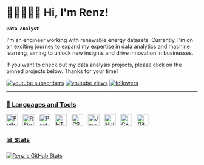 <!-- Bio -->
# 👨‍💻👨🏻‍🔬 Hi, I'm Renz!

**`Data Analyst`**

I'm an engineer working with renewable energy datasets. Currently, I'm on an exciting journey to expand my expertise in data analytics and machine learning, aiming to unlock new insights and drive innovation in businesses.

If you want to check out my data analysis projects, please click on the pinned projects below. Thanks for your time!

   <p align="left">
      <a href="https://www.youtube.com/TechwithRen-Z?sub_confirmation=1">
         <img alt="youtube subscribers" title="Subscribe to my YouTube channel" src="https://custom-icon-badges.demolab.com/youtube/channel/subscribers/UCsDobvS6DS9Yk1KJHd8K22A?color=%23E05D44&label=SUBSCRIBE&logo=video&logoColor=white&style=for-the-badge&labelColor=CE4630"/></a> 
      <a href="https://www.youtube.com/c/TechwithRen-Z">
         <img alt="youtube views" title="YouTube views" src="https://custom-icon-badges.demolab.com/youtube/channel/views/UCsDobvS6DS9Yk1KJHd8K22A?color=%23E1AD0E&logo=eye&logoColor=white&style=for-the-badge&labelColor=C79600"/></a>
      <a href="https://github.com/techWithRenZ?tab=followers">
         <img alt="followers" title="Follow me on Github" src="https://custom-icon-badges.demolab.com/github/followers/techWithRenZ?color=236ad3&labelColor=1155ba&style=for-the-badge&logo=person-add&label=Follow&logoColor=white"/>
   </p>

---

### 🧰 Languages and Tools

<img align="left" alt="Python" width="30px" style="padding-right:10px;" src="https://cdn.jsdelivr.net/gh/devicons/devicon/icons/python/python-plain.svg" />
<img align="left" alt="R Studio" width="30px" style="padding-right:10px;" src="https://cdn.jsdelivr.net/gh/devicons/devicon/icons/rstudio/rstudio-plain.svg" />
<img align="left" alt="PostgreSQL" width="30px" style="padding-right:10px;" src="https://cdn.jsdelivr.net/gh/devicons/devicon/icons/postgresql/postgresql-plain.svg" />
<img align="left" alt="HTML" width="30px" style="padding-right:10px;" src="https://cdn.jsdelivr.net/gh/devicons/devicon/icons/html5/html5-plain.svg" />
<img align="left" alt="CSS" width="30px" style="padding-right:10px;" src="https://cdn.jsdelivr.net/gh/devicons/devicon/icons/css3/css3-plain.svg" />
<img align="left" alt="JavaScript" width="30px" style="padding-right:10px;" src="https://cdn.jsdelivr.net/gh/devicons/devicon/icons/javascript/javascript-plain.svg" />
<img align="left" alt="Matlab" width="30px" style="padding-right:10px;" src="https://cdn.jsdelivr.net/gh/devicons/devicon/icons/matlab/matlab-plain.svg" />
<img align="left" alt="C++" width="30px" style="padding-right:10px;" src="https://cdn.jsdelivr.net/gh/devicons/devicon/icons/cplusplus/cplusplus-plain.svg" />
<img align="left" alt="GitHub" width="30px" style="padding-right:10px;" src="https://cdn.jsdelivr.net/gh/devicons/devicon/icons/github/github-original.svg" />
<br />

#

### 📊 Stats

![Renz's GitHub Stats](https://github-readme-stats.vercel.app/api?username=techWithRenZ&show_icons=true&theme=gruvbox)

<!-- ![GitHub Streak](https://streak-stats.demolab.com?user=techWithRenZ&theme=gruvbox&border_radius=4.5) -->

#
